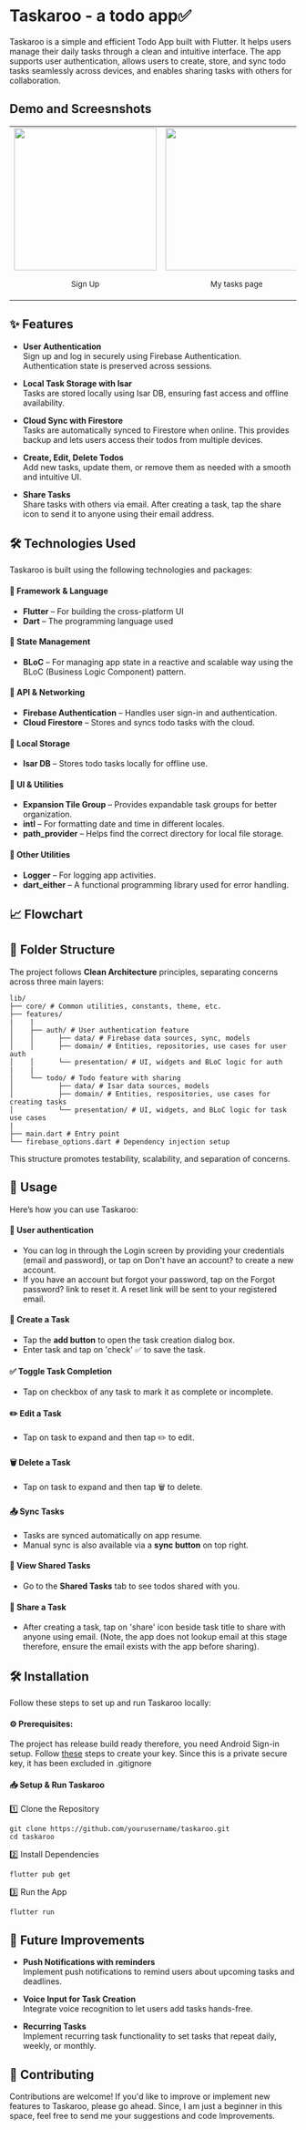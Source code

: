 # Taskaroo - a todo app✅

Taskaroo is a simple and efficient Todo App built with Flutter. It helps users manage their daily tasks through a clean and intuitive interface. The app supports user authentication, allows users to create, store, and sync todo tasks seamlessly across devices, and enables sharing tasks with others for collaboration.

## Demo and Screesnshots
<table align="center" style="border-collapse: collapse;">
  <tr>
    <td align="center">
      <img src="[https://github.com/isGandalf/nimbus_now/blob/main/Screenshot_20250308-141728.jpg](https://github.com/isGandalf/taskaroo/blob/main/projectimages/Screenshot_20250508-193104.jpg)" width="250"><br>
      <p align="center"><small>Sign Up</small></p>
    </td>
    <td align="center">
      <img src="[https://github.com/isGandalf/nimbus_now/blob/main/citySearch.gif](https://github.com/isGandalf/taskaroo/blob/main/projectimages/Screenshot_20250508-191004.jpg)" width="250"><br>
      <p align="center"><small>My tasks page</small></p>
    </td>
    <td align="center">
      <img src="[https://github.com/isGandalf/nimbus_now/blob/main/Hourlyforecast.gif](https://github.com/isGandalf/taskaroo/blob/main/projectimages/Screenshot_20250508-191035.jpg)" width="250"><br>
      <p align="center"><small>Dark theme</small></p>
    </td>
  </tr>
</table>

## ✨ Features

- **User Authentication**  
  Sign up and log in securely using Firebase Authentication. Authentication state is preserved across sessions.

- **Local Task Storage with Isar**  
  Tasks are stored locally using Isar DB, ensuring fast access and offline availability.

- **Cloud Sync with Firestore**  
  Tasks are automatically synced to Firestore when online. This provides backup and lets users access their todos from multiple devices.

- **Create, Edit, Delete Todos**  
  Add new tasks, update them, or remove them as needed with a smooth and intuitive UI.

- **Share Tasks**  
  Share tasks with others via email. After creating a task, tap the share icon to send it to anyone using their email address.


## 🛠 Technologies Used  

Taskaroo is built using the following technologies and packages:

#### **📌 Framework & Language**  
- **Flutter** – For building the cross-platform UI  
- **Dart** – The programming language used  

#### **📌 State Management**  
- **BLoC** – For managing app state in a reactive and scalable way using the BLoC (Business Logic Component) pattern.  

#### **📌 API & Networking**  
- **Firebase Authentication** – Handles user sign-in and authentication.  
- **Cloud Firestore** – Stores and syncs todo tasks with the cloud.  

#### **📌 Local Storage**  
- **Isar DB** – Stores todo tasks locally for offline use.  

#### **📌 UI & Utilities**  
- **Expansion Tile Group** – Provides expandable task groups for better organization.  
- **intl** – For formatting date and time in different locales.  
- **path_provider** – Helps find the correct directory for local file storage.  

#### **📌 Other Utilities**  
- **Logger** – For logging app activities.  
- **dart_either** – A functional programming library used for error handling.  

## 📈 Flowchart

## 📁 Folder Structure

The project follows **Clean Architecture** principles, separating concerns across three main layers:
```
lib/
├── core/ # Common utilities, constants, theme, etc.
├── features/
|    |
│    ├── auth/ # User authentication feature
│    │      ├── data/ # Firebase data sources, sync, models
│    │      ├── domain/ # Entities, repositories, use cases for user auth
│    │      └── presentation/ # UI, widgets and BLoC logic for auth
|    |  
│    └── todo/ # Todo feature with sharing
│           ├── data/ # Isar data sources, models
│           ├── domain/ # Entities, respositories, use cases for creating tasks
│           └── presentation/ # UI, widgets, and BLoC logic for task use cases
|
├── main.dart # Entry point
└── firebase_options.dart # Dependency injection setup
```

This structure promotes testability, scalability, and separation of concerns.

## 📌 Usage

Here’s how you can use Taskaroo:

#### 👤 User authentication
- You can log in through the Login screen by providing your credentials (email and password), or tap on Don't have an account? to create a new account.
- If you have an account but forgot your password, tap on the Forgot password? link to reset it. A reset link will be sent to your registered email.

#### 📝 Create a Task
- Tap the **add button** to open the task creation dialog box.
- Enter task and tap on 'check' ✅ to save the task.

#### ✅ Toggle Task Completion
- Tap on checkbox of any task to mark it as complete or incomplete.

#### ✏️ Edit a Task
- Tap on task to expand and then tap ✏️ to edit.

#### 🗑️ Delete a Task
- Tap on task to expand and then tap 🗑️ to delete.

#### 📤 Sync Tasks
- Tasks are synced automatically on app resume.
- Manual sync is also available via a **sync button** on top right.

#### 👥 View Shared Tasks
- Go to the **Shared Tasks** tab to see todos shared with you.

#### 🔗 Share a Task
- After creating a task, tap on 'share' icon beside task title to share with anyone using email. (Note, the app does not lookup email at this stage therefore, ensure the email exists with the app before sharing).


## 🛠 Installation
Follow these steps to set up and run Taskaroo locally:

#### ⚙️ Prerequisites:  
The project has release build ready therefore, you need Android Sign-in setup. Follow [these](https://docs.flutter.dev/deployment/android#create-an-upload-keystore) steps to create your key. Since this is a private secure key, it has been excluded in .gitignore

#### 📥 Setup & Run Taskaroo

1️⃣ Clone the Repository
```
git clone https://github.com/yourusername/taskaroo.git
cd taskaroo
```
2️⃣ Install Dependencies
```
flutter pub get
```
3️⃣ Run the App
```
flutter run
```

## 🚀 Future Improvements

- **Push Notifications with reminders**  
  Implement push notifications to remind users about upcoming tasks and deadlines.

- **Voice Input for Task Creation**  
  Integrate voice recognition to let users add tasks hands-free.

- **Recurring Tasks**  
  Implement recurring task functionality to set tasks that repeat daily, weekly, or monthly.

## 🤝 Contributing
Contributions are welcome! If you'd like to improve or implement new features to Taskaroo, please go ahead. Since, I am just a beginner in this space, feel free to send me your suggestions and code Improvements.
